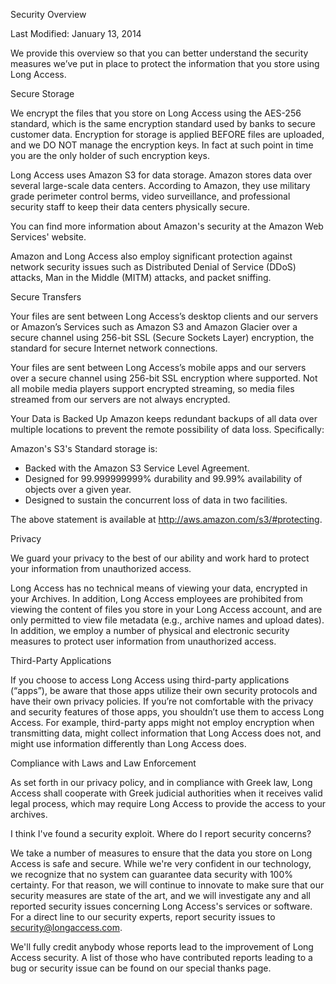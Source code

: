 Security Overview

Last Modified: January 13, 2014

We provide this overview so that you can better understand the security measures we’ve put in place to protect the information that you store using Long Access.

Secure Storage

We encrypt the files that you store on Long Access using the AES-256 standard, which is the same encryption standard used by banks to secure customer data. Encryption for storage is applied BEFORE files are uploaded, and we DO NOT manage the encryption keys. In fact at such point in time you are the only holder of such encryption keys.

Long Access uses Amazon S3 for data storage. Amazon stores data over several large-scale data centers. According to Amazon, they use military grade perimeter control berms, video surveillance, and professional security staff to keep their data centers physically secure.

You can find more information about Amazon's security at the Amazon Web Services' website.

Amazon and Long Access also employ significant protection against network security issues such as Distributed Denial of Service (DDoS) attacks, Man in the Middle (MITM) attacks, and packet sniffing.

Secure Transfers

Your files are sent between Long Access’s desktop clients and our servers or Amazon’s Services such as Amazon S3 and Amazon Glacier over a secure channel using 256-bit SSL (Secure Sockets Layer) encryption, the standard for secure Internet network connections.

Your files are sent between Long Access’s mobile apps and our servers over a secure channel using 256-bit SSL encryption where supported. Not all mobile media players support encrypted streaming, so media files streamed from our servers are not always encrypted.

Your Data is Backed Up 
Amazon keeps redundant backups of all data over multiple locations to prevent the remote possibility of data loss. Specifically:

Amazon's S3's Standard storage is: 

- Backed with the Amazon S3 Service Level Agreement.
- Designed for 99.999999999% durability and 99.99% availability of objects over a given year.
- Designed to sustain the concurrent loss of data in two facilities.

The above statement is available at http://aws.amazon.com/s3/#protecting.

Privacy

We guard your privacy to the best of our ability and work hard to protect your information from unauthorized access.

Long Access has no technical means of viewing your data, encrypted in your Archives. In addition, Long Access employees are prohibited from viewing the content of files you store in your Long Access account, and are only permitted to view file metadata (e.g., archive names and upload dates). In addition, we employ a number of physical and electronic security measures to protect user information from unauthorized access.

Third-Party Applications

If you choose to access Long Access using third-party applications (“apps”), be aware that those apps utilize their own security protocols and have their own privacy policies. If you’re not comfortable with the privacy and security features of those apps, you shouldn’t use them to access Long Access. For example, third-party apps might not employ encryption when transmitting data, might collect information that Long Access does not, and might use information differently than Long Access does.

Compliance with Laws and Law Enforcement

As set forth in our privacy policy, and in compliance with Greek law, Long Access shall cooperate with Greek judicial authorities when it receives valid legal process, which may require Long Access to provide the access to your archives.

I think I've found a security exploit. Where do I report security concerns?

We take a number of measures to ensure that the data you store on Long Access is safe and secure. While we're very confident in our technology, we recognize that no system can guarantee data security with 100% certainty. For that reason, we will continue to innovate to make sure that our security measures are state of the art, and we will investigate any and all reported security issues concerning Long Access's services or software. For a direct line to our security experts, report security issues to security@longaccess.com.

We'll fully credit anybody whose reports lead to the improvement of Long Access security. A list of those who have contributed reports leading to a bug or security issue can be found on our special thanks page.